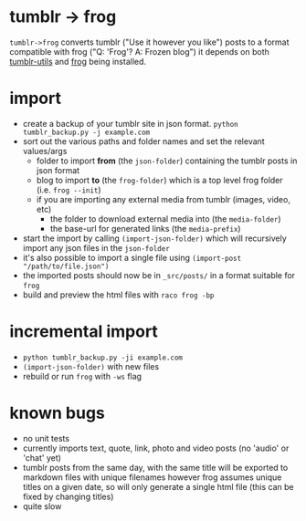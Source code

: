 # tumblr → frog

`tumblr->frog` converts tumblr ("Use it however you like") posts to a format compatible with frog ("Q: 'Frog'?
A: Frozen blog") it depends on both [tumblr-utils](https://github.com/bbolli/tumblr-utils) and [frog](https://github.com/greghendershott/frog) being installed. 

# import

- create a backup of your tumblr site in json format. `python tumblr_backup.py -j example.com`
- sort out the various paths and folder names and set the relevant values/args
  - folder to import **from** (the `json-folder`) containing the tumblr posts in json format
  - blog to import **to** (the `frog-folder`) which is a top level frog folder (i.e. `frog --init`)
  - if you are importing any external media from tumblr (images, video, etc)
    - the folder to download external media into (the `media-folder`)
	- the base-url for generated links (the `media-prefix`) 
- start the import by calling `(import-json-folder)` which will recursively import any json files in the `json-folder` 
- it's also possible to import a single file using `(import-post "/path/to/file.json")` 
- the imported posts should now be in `_src/posts/` in a format suitable for `frog`
- build and preview the html files with `raco frog -bp`

# incremental import

- `python tumblr_backup.py -ji example.com` 
-  `(import-json-folder)` with new files
- rebuild or run `frog` with `-ws` flag 

# known bugs

 - no unit tests
 - currently imports text, quote, link, photo and video posts (no 'audio' or 'chat' yet)
 - tumblr posts from the same day, with the same title will be exported to markdown files with unique filenames however frog assumes unique titles on a given date, so will only generate a single html file (this can be fixed by changing titles)
 - quite slow
 
